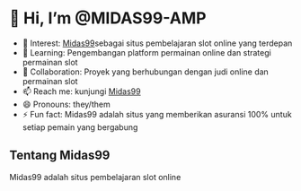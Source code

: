 # 👋 Hi, I’m @MIDAS99-AMP

- 👀 Interest: [Midas99]([https://neovoid.org/amp-midas99/](https://midas99.pro/))sebagai situs pembelajaran slot online yang terdepan
- 🌱 Learning: Pengembangan platform permainan online dan strategi permainan slot
- 💞️ Collaboration: Proyek yang berhubungan dengan judi online dan permainan slot
- 📫 Reach me: kunjungi [Midas99](https://neovoid.org/amp-midas99/)
- 😄 Pronouns: they/them
- ⚡ Fun fact: Midas99 adalah situs yang memberikan asuransi 100% untuk setiap pemain yang bergabung

## Tentang Midas99

Midas99 adalah situs pembelajaran slot online
